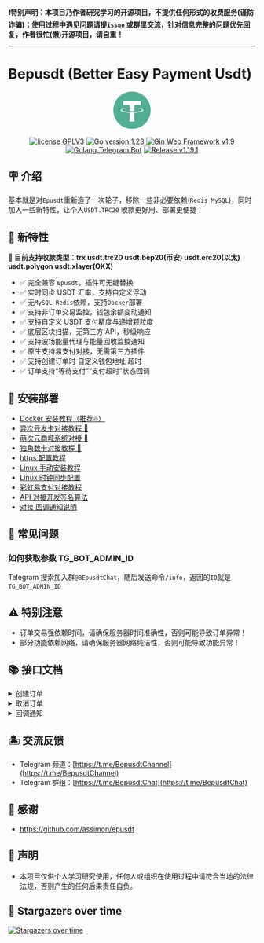 **❗️特别声明：本项目乃作者研究学习的开源项目，不提供任何形式的收费服务(谨防诈骗)；使用过程中遇见问题请提`issue`
或群里交流，针对信息完整的问题优先回复，作者很~~忙~~(懒)开源项目，请自重！**

---  

# Bepusdt (Better Easy Payment Usdt)

<p align="center">
<img src="./static/img/tether.svg" width="15%" alt="tether">
</p>
<p align="center">
<a href="https://www.gnu.org/licenses/gpl-3.0.html"><img src="https://img.shields.io/badge/license-GPLV3-blue" alt="license GPLV3"></a>
<a href="https://golang.org"><img src="https://img.shields.io/badge/Golang-1.23-red" alt="Go version 1.23"></a>
<a href="https://github.com/gin-gonic/gin"><img src="https://img.shields.io/badge/Gin-v1.9-blue" alt="Gin Web Framework v1.9"></a>
<a href="https://github.com/go-telegram/bot"><img src="https://img.shields.io/badge/Go_Telegram_Bot-v1.15-blue" alt="Golang Telegram Bot"></a>
<a href="https://github.com/v03413/bepusdt"><img src="https://img.shields.io/github/v/release/v03413/bepusdt" alt="Release v1.19.1"></a>
</p>

## 🪧 介绍

基本就是对`Epusdt`重新造了一次轮子，移除一些非必要依赖(`Redis MySQL`)，同时加入一些新特性，让个人`USDT.TRC20`
收款更好用、部署更便捷！

## 🎉 新特性

**🌟 目前支持收款类型：trx usdt.trc20 usdt.bep20(币安) usdt.erc20(以太) usdt.polygon usdt.xlayer(OKX)**

- ✅ 完全兼容 `Epusdt`，插件可无缝替换
- ✅ 实时同步 USDT 汇率，支持自定义浮动
- ✅ 无`MySQL Redis`依赖，支持`Docker`部署
- ✅ 支持非订单交易监控，钱包余额变动通知
- ✅ 支持自定义 USDT 支付精度与递增颗粒度
- ✅ 底层区块扫描，无第三方 API，秒级响应
- ✅ 支持波场能量代理与能量回收监控通知
- ✅ 原生支持易支付对接，无需第三方插件
- ✅ 支持创建订单时 自定义钱包地址 超时
- ✅ 订单支持“等待支付”“支付超时”状态回调

## 🚀 安装部署

- [Docker 安装教程（推荐🔥）](./docs/docker.md)
- [异次元发卡对接教程 🌟](./docs/acg-faka.md)
- [萌次元商城系统对接 🌟](./docs/mcy-shop.md)
- [独角数卡对接教程 🌟](./docs/dujiaoka.md)
- [https 配置教程](./docs/ssl.md)
- [Linux 手动安装教程](./docs/systemd.md)
- [Linux 时钟同步配置](./docs/systemd-timesyncd.md)
- [彩虹易支付对接教程](./docs/epay.md)
- [API 对接开发签名算法](./docs/sign.md)
- [对接 回调通知说明](./docs/notify-epusdt.md)

## 🤔 常见问题

### 如何获取参数 TG_BOT_ADMIN_ID

Telegram 搜索加入群`@BEpusdtChat`，随后发送命令`/info`，返回的`ID`就是`TG_BOT_ADMIN_ID`

## ⚠️ 特别注意

- 订单交易强依赖时间，请确保服务器时间准确性，否则可能导致订单异常！
- 部分功能依赖网络，请确保服务器网络纯洁性，否则可能导致功能异常！

## 📚 接口文档

<details>
<summary>创建订单</summary>  

### 请求地址

```http
POST /api/v1/order/create-transaction
```

### 请求数据

```json
{
  "address": "TR7NHqjeKQxGTCi8q8ZY4pL8otSzgjLj6t",  // 可根据实际情况传入收款地址，亦可留空
  "trade_type": "usdt.trc20",  // usdt.trc20(默认) tron.trx 可选列表 https://github.com/v03413/bepusdt/blob/16d8df2cc5acc3d41c1c014ecb5370bd97f7e955/app/model/orders.go#L25:L30
  "order_id": "787240927112940881",   // 商户订单编号
  "amount": 28.88,   // 请求支付金额，CNY
  "signature":"123456abcd", // 签名
  "notify_url": "https://example.com/callback",   // 回调地址
  "redirect_url": "https://example.com/callback", // 支付成功跳转地址
  "timeout": 1200 // 超时时间(秒) 最低60；留空则取配置文件 expire_time，还是没有取默认600
}
```

### 响应内容

```json
{
  "status_code": 200,
  "message": "success",
  "data": {
    "trade_id": "b3d2477c-d945-41da-96b7-f925bbd1b415", // 本地交易ID
    "order_id": "787240927112940881", // 商户订单编号
    "amount": "28.88", // 请求支付金额，CNY
    "actual_amount": "10", // 实际支付数额 usdt or trx
    "token": "TR7NHqjeKQxGTCi8q8ZY4pL8otSzgjLj6t", // 收款地址
    "expiration_time": 1200, // 订单有效期，秒
    "payment_url": "https://example.com//pay/checkout-counter/b3d2477c-d945-41da-96b7-f925bbd1b415"  // 收银台地址
  },
  "request_id": ""
}

```

</details>

<details>
<summary>取消订单</summary>  

商户端系统可以通过此接口取消订单，取消后，系统将不再监控此订单，同时释放对应金额占用。

### 请求地址

```http
POST /api/v1/order/cancel-transaction
```

### 请求数据

```json
{
  "trade_id": "0TJV0br98YbNTQe7nQ",   // 交易ID
  "signature":"123456abcd" // 签名内容
}
```

### 响应内容

```json
{
  "data": {
    "trade_id": "0TJV0br98YbNTQe7nQ"
  },
  "message": "success",
  "request_id": "",
  "status_code": 200
}
```

</details>

<details>
<summary>回调通知</summary>

```json
{
  "trade_id": "b3d2477c-d945-41da-96b7-f925bbd1b415",
  "order_id": "787240927112940881",
  "amount": 28.88,
  "actual_amount": 10,
  "token": "TR7NHqjeKQxGTCi8q8ZY4pL8otSzgjLj6t",
  "block_transaction_id": "12ef6267b42e43959795cf31808d0cc72b3d0a48953ed19c61d4b6665a341d10",
  "signature": "123456abcd",
  "status": 2   //  1:等待支付  2:支付成功  3:支付超时
}
```

</details>

## 🏝️ 交流反馈

- Telegram 频道：[https://t.me/BepusdtChannel](https://t.me/BepusdtChannel)
- Telegram 群组：[https://t.me/BepusdtChat](https://t.me/BepusdtChat)

## 🙏 感谢

- https://github.com/assimon/epusdt

## 📢 声明

- 本项目仅供个人学习研究使用，任何人或组织在使用过程中请符合当地的法律法规，否则产生的任何后果责任自负。

## 🌟 Stargazers over time

[![Stargazers over time](https://starchart.cc/v03413/bepusdt.svg)](https://starchart.cc/v03413/bepusdt)

